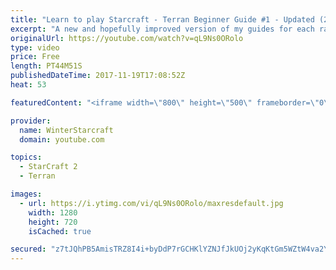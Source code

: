 ```yaml
---
title: "Learn to play Starcraft - Terran Beginner Guide #1 - Updated (2017 LOTV)"
excerpt: "A new and hopefully improved version of my guides for each race where I go over as many basics as possible while doing it live :)  I strongly believe that a super structured guide style is not very helpful compared to watching/playing the game actively.  Feedback is greatly appreciated. -- Watch live"
originalUrl: https://youtube.com/watch?v=qL9Ns0ORolo
type: video
price: Free
length: PT44M51S
publishedDateTime: 2017-11-19T17:08:52Z
heat: 53

featuredContent: "<iframe width=\"800\" height=\"500\" frameborder=\"0\" src=\"https://www.youtube.com/embed/qL9Ns0ORolo\" allow=\"accelerometer; autoplay; encrypted-media; gyroscope; picture-in-picture\" allowfullscreen></iframe>"

provider:
  name: WinterStarcraft
  domain: youtube.com

topics:
  - StarCraft 2
  - Terran

images:
  - url: https://i.ytimg.com/vi/qL9Ns0ORolo/maxresdefault.jpg
    width: 1280
    height: 720
    isCached: true

secured: "z7tJQhPB5AmisTRZ8I4i+byDdP7rGCHKlYZNJfJkUOj2yKqKtGm5WZtW4va2YiaFbnXuSHxmySU3tfKfOaFNcBXhs+fZvsJboGk1A+v0mhNacCieBgj3GDofn0up+DqYAPx/FR5NhPis53H2Vt+a3zERjCCnZdELGqopQqNin1pElW2v0gmDhzWH0ID6sZ3TRPX1bLj9GicAnIJoFUtpTE1sI7ecIUkZYerdAFyfi2yC0TsTfI71XcfhzReW3AoZgxhlEqgK9XT4MprmR85HX1DE3htgQWAno7vZ6L4GN8UT+JPWEd7gPlsBjbLU+zcxLzkLkrkWXoeiaCXghXiAoId71XwAInF/erID9oO1J/MOftmuiQQq8ZGNbHOgb3pLVSvrMHvQDdTSmW/s4ML+K6xcs4yZniOyW6MexihAZW5L+C9DVFU8L+7grw1m+UpW;IrF8FSafX5gfzeJljJQeUQ=="
---
```


